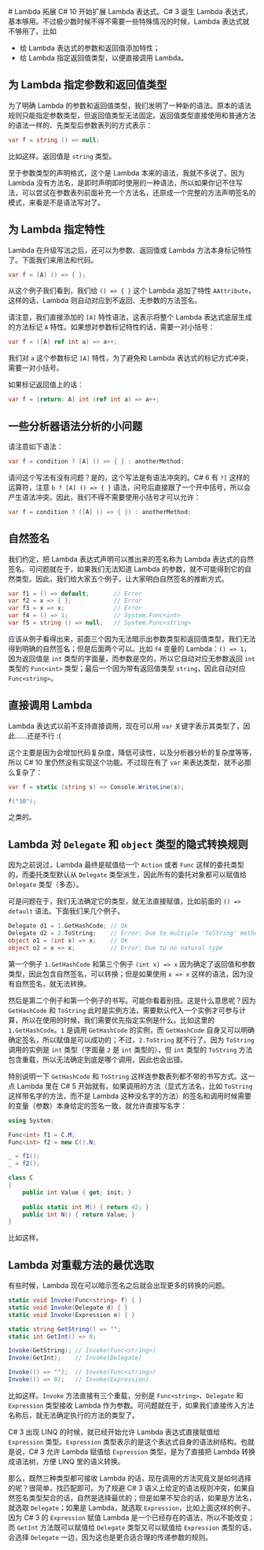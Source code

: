 ﻿﻿﻿# Lambda 拓展
C# 10 开始扩展 Lambda 表达式。C# 3 诞生 Lambda 表达式，基本够用。不过极少数时候不得不需要一些特殊情况的时候，Lambda 表达式就不够用了。比如

* 给 Lambda 表达式的参数和返回值添加特性；
* 给 Lambda 指定返回值类型，以便直接调用 Lambda。

## 为 Lambda 指定参数和返回值类型

为了明确 Lambda 的参数和返回值类型，我们发明了一种新的语法。原本的语法规则只能指定参数类型，但返回值类型无法固定。返回值类型直接使用和普通方法的语法一样的、先类型后参数表列的方式表示：

```csharp
var f = string () => null;
```

比如这样。返回值是 `string` 类型。

至于参数类型的声明格式，这个是 Lambda 本来的语法，我就不多说了。因为 Lambda 没有方法名，是即时声明即时使用的一种语法，所以如果你记不住写法，可以尝试在参数表列前面补充一个方法名，还原成一个完整的方法声明签名的模式，来看是不是语法写对了。

## 为 Lambda 指定特性

Lambda 在升级写法之后，还可以为参数、返回值或 Lambda 方法本身标记特性了。下面我们来用法和代码。

```csharp
var f = [A] () => { };
```

从这个例子我们看到，我们给 `() => { }` 这个 Lambda 追加了特性 `AAttribute`，这样的话，Lambda 则自动对应到不返回、无参数的方法签名。

请注意，我们直接添加的 `[A]` 特性语法，这表示将整个 Lambda 表达式底层生成的方法标记 `A` 特性。如果想对参数标记特性的话，需要一对小括号：

```csharp
var f = ([A] ref int a) => a++;
```

我们对 `a` 这个参数标记 `[A]` 特性，为了避免和 Lambda 表达式的标记方式冲突，需要一对小括号。

如果标记返回值上的话：

```csharp
var f = [return: A] int (ref int a) => a++;
```

## 一些分析器语法分析的小问题

请注意如下语法：

```csharp
var f = condition ? [A] () => { } : anotherMethod;
```

请问这个写法有没有问题？是的，这个写法是有语法冲突的。C# 6 有 `?[` 这样的运算符，注意 `b ? [A] () => { }` 语法，问号后直接跟了一个开中括号，所以会产生语法冲突。因此，我们不得不需要使用小括号才可以允许：

```csharp
var f = condition ? ([A] () => { }) : anotherMethod;
```

## 自然签名

我们约定，把 Lambda 表达式声明可以推出来的签名称为 Lambda 表达式的自然签名。可问题就在于，如果我们无法知道 Lambda 的参数，就不可能得到它的自然类型。因此，我们给大家五个例子，让大家明白自然签名的推断方式。

```csharp
var f1 = () => default;       // Error
var f2 = x => { };            // Error
var f3 = x => x;              // Error
var f4 = () => 1;             // System.Func<int>
var f5 = string () => null;   // System.Func<string>
```

应该从例子看得出来，前面三个因为无法暗示出参数类型和返回值类型，我们无法得到明确的自然签名；但是后面两个可以。比如 `f4` 变量的 Lambda：`() => 1`，因为返回值是 `int` 类型的字面量，而参数是空的，所以它自动对应无参数返回 `int` 类型的 `Func<int>` 类型；最后一个因为带有返回值类型 `string`，因此自动对应 `Func<string>`。

## 直接调用 Lambda

Lambda 表达式以前不支持直接调用，现在可以用 `var` 关键字表示其类型了，因此……还是不行 :(

这个主要是因为会增加代码复杂度，降低可读性，以及分析器分析的复杂度等等，所以 C# 10 里仍然没有实现这个功能。不过现在有了 `var` 来表达类型，就不必那么复杂了：

```csharp
var f = static (string s) => Console.WriteLine(s);

f("30");
```

之类的。

## Lambda 对 `Delegate` 和 `object` 类型的隐式转换规则

因为之前说过，Lambda 最终是赋值给一个 `Action` 或者 `Func` 这样的委托类型的，而委托类型默认从 `Delegate` 类型派生，因此所有的委托对象都可以赋值给 `Delegate` 类型（多态）。

可是问题在于，我们无法确定它的类型，就无法直接赋值，比如前面的 `() => default` 语法。下面我们来几个例子。

```csharp
Delegate d1 = 1.GetHashCode; // Ok
Delegate d2 = 2.ToString;    // Error: Due to multiple 'ToString' methods
object o1 = (int x) => x;    // Ok
object o2 = x => x;          // Error: Due to no natural type
```

第一个例子 `1.GetHashCode` 和第三个例子 `(int x) => x` 因为确定了返回值和参数类型，因此包含自然签名，可以转换；但是如果使用 `x => x` 这样的语法，因为没有自然签名，就无法转换。

然后是第二个例子和第一个例子的书写。可能你看着别扭。这是什么意思呢？因为 `GetHashCode` 和 `ToString` 此时是实例方法，需要默认代入一个实例才可参与计算，所以在使用的时候，我们需要优先指定实例是什么。比如这里的 `1.GetHashCode`。`1` 是调用 `GetHashCode` 的实例，而 `GetHashCode` 自身又可以明确确定签名，所以赋值是可以成功的；不过，`2.ToString` 就不行了。因为 `ToString` 调用的实例是 `int` 类型（字面量 `2` 是 `int` 类型的），但 `int` 类型的 `ToString` 方法包含重载，所以无法确定到底是哪个调用，因此也会出错。

特别说明一下 `GetHashCode` 和 `ToString` 这样连参数表列都不带的书写方式。这一点 Lambda 里在 C# 5 开始就有。如果调用的方法（显式方法名，比如 `ToString` 这样带名字的方法，而不是 Lambda 这种没名字的方法）的签名和调用时候需要的变量（参数）本身给定的签名一致，就允许直接写名字：

```csharp
using System;

Func<int> f1 = C.M;
Func<int> f2 = new C().N;

_ = f1();
_ = f2();

class C
{
    public int Value { get; init; }
    
    public static int M() { return 42; }
    public int N() { return Value; }
}
```

比如这样。

## Lambda 对重载方法的最优选取

有些时候，Lambda 现在可以暗示签名之后就会出现更多的转换的问题。

```csharp
static void Invoke(Func<string> f) { }
static void Invoke(Delegate d) { }
static void Invoke(Expression e) { }

static string GetString() => "";
static int GetInt() => 0;

Invoke(GetString); // Invoke(Func<string>)
Invoke(GetInt);    // Invoke(Delegate)

Invoke(() => "");  // Invoke(Func<string>)
Invoke(() => 0);   // Invoke(Expression)
```

比如这样。`Invoke` 方法直接有三个重载，分别是 `Func<string>`、`Delegate` 和 `Expression` 类型接收 Lambda 作为参数。可问题就在于，如果我们直接传入方法名称后，就无法确定执行的方法的类型了。

C# 3 出现 LINQ 的时候，就已经开始允许 Lambda 表达式直接赋值给 `Expression` 类型。`Expression` 类型表示的是这个表达式自身的语法树结构。也就是说，C# 3 允许 Lambda 赋值给 `Expression` 类型，是为了直接把 Lambda 转换成语法树，方便 LINQ 里的语义转换。

那么，既然三种类型都可接收 Lambda 的话，现在调用的方法究竟又是如何选择的呢？很简单，找匹配即可。为了规避 C# 3 语义上给定的语法规则冲突，如果自然签名类型契合的话，自然是选择最优的；但是如果不契合的话，如果是方法名，就选取 `Delegate`；如果是 Lambda，就选取 `Expression`，比如上面这样的例子。因为 C# 3 的 `Expression` 赋值 Lambda 是一个已经存在的语法，所以不能改变；而 `GetInt` 方法既可以赋值给 `Delegate` 类型又可以赋值给 `Expression` 类型的话，会选择 `Delegate` 一边，因为这也是更合适合理的传递参数的规则。

